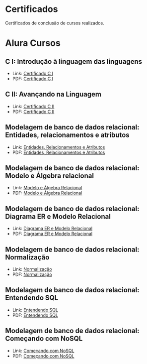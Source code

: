 # Certificados
Certificados de conclusão de cursos realizados.

# Alura Cursos

## C I: Introdução à linguagem das linguagens

- Link: [Certificado C I](https://cursos.alura.com.br/certificate/29ceaf6e-e73b-4f5f-bf5b-6b67a522a350)
- PDF: [Certificado C I](https://github.com/dario-gms/Certificados/files/8111337/Certificado.C.I.pdf)

## C II: Avançando na Linguagem

- Link: [Certificado C II](https://cursos.alura.com.br/certificate/c7af847e-db45-46e8-9952-64af2da6adbc)
- PDF: [Certificado C II](https://github.com/dario-gms/Certificados/files/8111368/Certificado.C.II.pdf)

## Modelagem de banco de dados relacional: Entidades, relacionamentos e atributos

- Link: [Entidades, Relacionamentos e Atributos](https://cursos.alura.com.br/certificate/32965d3a-8016-4f68-b699-f70f6981d246) 
- PDF: [Entidades, Relacionamentos e Atributos](https://github.com/dario-gms/Certificados/files/8111410/Modelagem.de.dados.I.pdf)

## Modelagem de banco de dados relacional: Modelo e Álgebra relacional

- Link: [Modelo e Álgebra Relacional](https://cursos.alura.com.br/certificate/07bc3ea1-7243-45bc-8e87-81f8e6dc25e1)
- PDF: [Modelo e Álgebra Relacional](https://github.com/dario-gms/Certificados/files/8179656/Algebra.Relacional.pdf)

## Modelagem de banco de dados relacional: Diagrama ER e Modelo Relacional

- Link: [Diagrama ER e Modelo Relacional](https://cursos.alura.com.br/certificate/90feba95-75b0-40d2-8642-b8ba88df69a8)
- PDF: [Diagrama ER e Modelo Relacional](https://github.com/dario-gms/Certificados/files/8224167/Diagrama.ER.e.Modelo.Relacional.pdf)

## Modelagem de banco de dados relacional: Normalização

- Link: [Normalização](https://cursos.alura.com.br/certificate/db64d88c-ce1c-4df7-9d8a-81a890f317e3)
- PDF: [Normalização](https://github.com/dario-gms/Certificados/files/8307204/Normailizacao.pdf)

## Modelagem de banco de dados relacional: Entendendo SQL


- Link: [Entendendo SQL](https://cursos.alura.com.br/certificate/fce389e0-cd7d-4be1-a348-c66583862997)
- PDF: [Entendendo SQL](https://github.com/dario-gms/Certificados/files/8400318/EntendendoSql.pdf)

## Modelagem de banco de dados relacional: Começando com NoSQL

- Link: [Começando com NoSQL](https://cursos.alura.com.br/certificate/859561eb-34b7-4004-bf03-d8f3cee88ac9)
- PDF: [Começando com NoSQL](https://github.com/dario-gms/Certificados/files/8464071/comecandoNoSQL.pdf)

